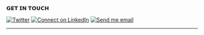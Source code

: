 𝗚𝗘𝗧 𝗜𝗡 𝗧𝗢𝗨𝗖𝗛

[![Twitter](https://img.shields.io/twitter/url/https/twitter.com/cloudposse.svg?style=social&label=Twitter)](https://twitter.com/fab_mukunzi)
[![Connect on LinkedIn](https://img.shields.io/badge/--linkedin?label=LinkedIn&logo=LinkedIn&style=social)](https://www.linkedin.com/in/mukunzi-fabrice/) [![Send me email](https://img.shields.io/badge/--gmail?label=Gmail&logo=Gmail&style=social)](mailto:mukunzifabrice77@gmail.com)
___
